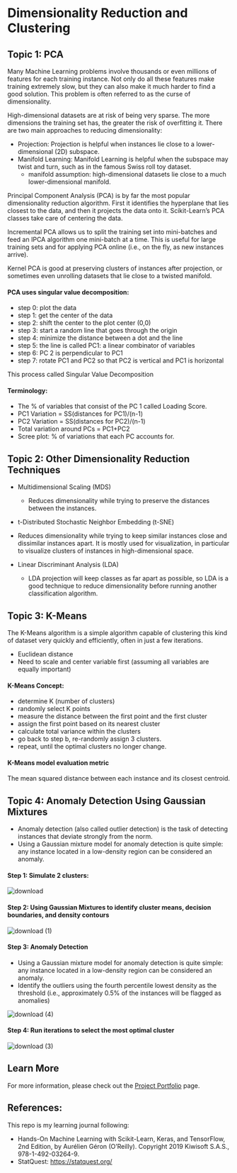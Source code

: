 # Dimensionality Reduction and Clustering

## Topic 1: PCA

Many Machine Learning problems involve thousands or even millions of features for each training instance. Not only do all these features make training extremely slow, but they can also make it much harder to find a good solution. This problem is often referred to as the curse of dimensionality.

High-dimensional datasets are at risk of being very sparse. The more dimensions the training set has, the greater the risk of overfitting it. There are two main approaches to reducing dimensionality: 
  - Projection: Projection is helpful when instances lie close to a lower-dimensional (2D) subspace.
  - Manifold Learning: Manifold Learning is helpful when the subspace may twist and turn, such as in the famous Swiss roll toy dataset.
    -  manifold assumption: high-dimensional datasets lie close to a much lower-dimensional manifold. 

Principal Component Analysis (PCA) is by far the most popular dimensionality reduction algorithm. 
First it identifies the hyperplane that lies closest to the data, and then it projects the data onto it.
Scikit-Learn’s PCA classes take care of centering the data.

Incremental PCA allows us to split the training set into mini-batches and feed an IPCA algorithm one mini-batch at a time. This is useful for large training sets and for applying PCA online (i.e., on the fly, as new instances arrive).

Kernel PCA is good at preserving clusters of instances after projection, or sometimes even unrolling datasets that lie close to a twisted manifold.

#### PCA uses singular value decomposition:
- step 0: plot the data
- step 1: get the center of the data
- step 2: shift the center to the plot center (0,0)
- step 3: start a random line that goes through the origin
- step 4: minimize the distance between a dot and the line
- step 5: the line is called PC1: a linear combinator of variables
- step 6: PC 2 is perpendicular to PC1
- step 7: rotate PC1 and PC2 so that PC2 is vertical and PC1 is horizontal

This process called Singular Value Decomposition 

#### Terminology: 
- The % of variables that consist of the PC 1 called Loading Score. 
- PC1 Variation = SS(distances for PC1)/(n-1)
- PC2 Variation = SS(distances for PC2)/(n-1)
- Total variation around PCs = PC1+PC2
- Scree plot: % of variations that each PC accounts for. 

## Topic 2: Other Dimensionality Reduction Techniques
- Multidimensional Scaling (MDS)
  - Reduces dimensionality while trying to preserve the distances between the instances.

 - t-Distributed Stochastic Neighbor Embedding (t-SNE)
  - Reduces dimensionality while trying to keep similar instances close and dissimilar instances apart. It is mostly used for visualization, in particular to visualize clusters of instances in high-dimensional space.

- Linear Discriminant Analysis (LDA)
  - LDA projection will keep classes as far apart as possible, so LDA is a good technique to reduce dimensionality before running another classification algorithm.

## Topic 3: K-Means

The K-Means algorithm is a simple algorithm capable of clustering this kind of dataset very quickly and efficiently, often in just a few iterations.
- Euclidean distance
- Need to scale and center variable first (assuming all variables are equally important)

#### K-Means Concept:
- determine K (number of clusters)
- randomly select K points
- measure the distance between the first point and the first cluster
- assign the first point based on its nearest cluster
- calculate total variance within the clusters
- go back to step b, re-randomly assign 3 clusters.
- repeat, until the optimal clusters no longer change.

#### K-Means model evaluation metric
The mean squared distance between each instance and its closest centroid.

## Topic 4: Anomaly Detection Using Gaussian Mixtures
- Anomaly detection (also called outlier detection) is the task of detecting instances that deviate strongly from the norm.
- Using a Gaussian mixture model for anomaly detection is quite simple: any instance located in a low-density region can be considered an anomaly.

#### Step 1: Simulate 2 clusters:
![download](https://user-images.githubusercontent.com/44503223/126397269-e25baf38-9f5b-47fa-b4bf-96420d8cc0de.png)

#### Step 2: Using Gaussian Mixtures to identify cluster means, decision boundaries, and density contours
![download (1)](https://user-images.githubusercontent.com/44503223/126397363-bdfdc1f7-7ca4-4e52-8ca9-1e4efc2836c5.png)

#### Step 3: Anomaly Detection
- Using a Gaussian mixture model for anomaly detection is quite simple: any instance located in a low-density region can be considered an anomaly.
- Identify the outliers using the fourth percentile lowest density as the threshold (i.e., approximately 0.5% of the instances will be flagged as anomalies)

![download (4)](https://user-images.githubusercontent.com/44503223/126397886-88c48bd5-93f2-4fbb-b871-1335a8c76084.png)

#### Step 4: Run iterations to select the most optimal cluster
![download (3)](https://user-images.githubusercontent.com/44503223/126397646-44652944-9757-4fc8-bb09-db370b043369.png)

## Learn More

For more information, please check out the [Project Portfolio](https://tingting0618.github.io) page.

## References:
This repo is my learning journal following:
- Hands-On Machine Learning with Scikit-Learn, Keras, and TensorFlow, 2nd Edition, by Aurélien Géron (O’Reilly). Copyright 2019 Kiwisoft S.A.S., 978-1-492-03264-9.
- StatQuest: https://statquest.org/
